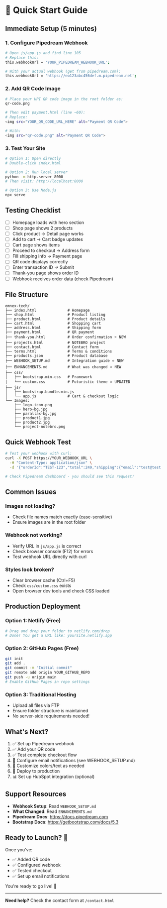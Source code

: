 # 🚀 Quick Start Guide

## Immediate Setup (5 minutes)

### 1. Configure Pipedream Webhook

```bash
# Open js/app.js and find line 105
# Replace this:
this.webhookUrl = 'YOUR_PIPEDREAM_WEBHOOK_URL';

# With your actual webhook (get from pipedream.com):
this.webhookUrl = 'https://eo123abc456def.m.pipedream.net';
```

### 2. Add QR Code Image

```bash
# Place your UPI QR code image in the root folder as:
qr-code.png

# Then edit payment.html (line ~60):
# Replace:
<img src="YOUR_QR_CODE_URL_HERE" alt="Payment QR Code">

# With:
<img src="qr-code.png" alt="Payment QR Code">
```

### 3. Test Your Site

```bash
# Option 1: Open directly
# Double-click index.html

# Option 2: Run local server
python -m http.server 8000
# Then visit: http://localhost:8000

# Option 3: Use Node.js
npx serve
```

## Testing Checklist

- [ ] Homepage loads with hero section
- [ ] Shop page shows 2 products
- [ ] Click product → Detail page works
- [ ] Add to cart → Cart badge updates
- [ ] Cart page shows items
- [ ] Proceed to checkout → Address form
- [ ] Fill shipping info → Payment page
- [ ] QR code displays correctly
- [ ] Enter transaction ID → Submit
- [ ] Thank-you page shows order ID
- [ ] Webhook receives order data (check Pipedream)

## File Structure

```
omnex-tech/
├── index.html              # Homepage
├── shop.html               # Product listing
├── product.html            # Product details
├── cart.html               # Shopping cart
├── address.html            # Shipping form
├── payment.html            # QR payment
├── thank-you.html          # Order confirmation ⭐ NEW
├── projects.html           # NOTEBRO project
├── contact.html            # Contact form
├── terms.html              # Terms & conditions
├── products.json           # Product database
├── WEBHOOK_SETUP.md        # Integration guide ⭐ NEW
├── ENHANCEMENTS.md         # What was changed ⭐ NEW
├── css/
│   ├── bootstrap.min.css   # Framework
│   └── custom.css          # Futuristic theme ⭐ UPDATED
├── js/
│   ├── bootstrap.bundle.min.js
│   └── app.js              # Cart & checkout logic
└── Images:
    ├── logo-icon.png
    ├── hero-bg.jpg
    ├── parallax-bg.jpg
    ├── product1.jpg
    ├── product2.jpg
    └── project-notebro.png
```

## Quick Webhook Test

```bash
# Test your webhook with curl:
curl -X POST https://YOUR_WEBHOOK_URL \
  -H "Content-Type: application/json" \
  -d '{"orderId":"TEST-123","total":249,"shipping":{"email":"test@test.com"}}'

# Check Pipedream dashboard - you should see this request!
```

## Common Issues

### Images not loading?
- Check file names match exactly (case-sensitive)
- Ensure images are in the root folder

### Webhook not working?
- Verify URL in `js/app.js` is correct
- Check browser console (F12) for errors
- Test webhook URL directly with curl

### Styles look broken?
- Clear browser cache (Ctrl+F5)
- Check `css/custom.css` exists
- Open browser dev tools and check CSS loaded

## Production Deployment

### Option 1: Netlify (Free)
```bash
# Drag and drop your folder to netlify.com/drop
# Done! You get a URL like: yoursite.netlify.app
```

### Option 2: GitHub Pages (Free)
```bash
git init
git add .
git commit -m "Initial commit"
git remote add origin YOUR_GITHUB_REPO
git push -u origin main
# Enable GitHub Pages in repo settings
```

### Option 3: Traditional Hosting
- Upload all files via FTP
- Ensure folder structure is maintained
- No server-side requirements needed!

## What's Next?

1. ✅ Set up Pipedream webhook
2. ✅ Add your QR code
3. ✅ Test complete checkout flow
4. 📧 Configure email notifications (see WEBHOOK_SETUP.md)
5. 🎨 Customize colors/text as needed
6. 🚀 Deploy to production
7. 📊 Set up HubSpot integration (optional)

## Support Resources

- **Webhook Setup**: Read `WEBHOOK_SETUP.md`
- **What Changed**: Read `ENHANCEMENTS.md`
- **Pipedream Docs**: https://docs.pipedream.com
- **Bootstrap Docs**: https://getbootstrap.com/docs/5.3

## Ready to Launch? 🎉

Once you've:
- ✅ Added QR code
- ✅ Configured webhook
- ✅ Tested checkout
- ✅ Set up email notifications

You're ready to go live! 🚀

---

**Need help?** Check the contact form at `/contact.html`
